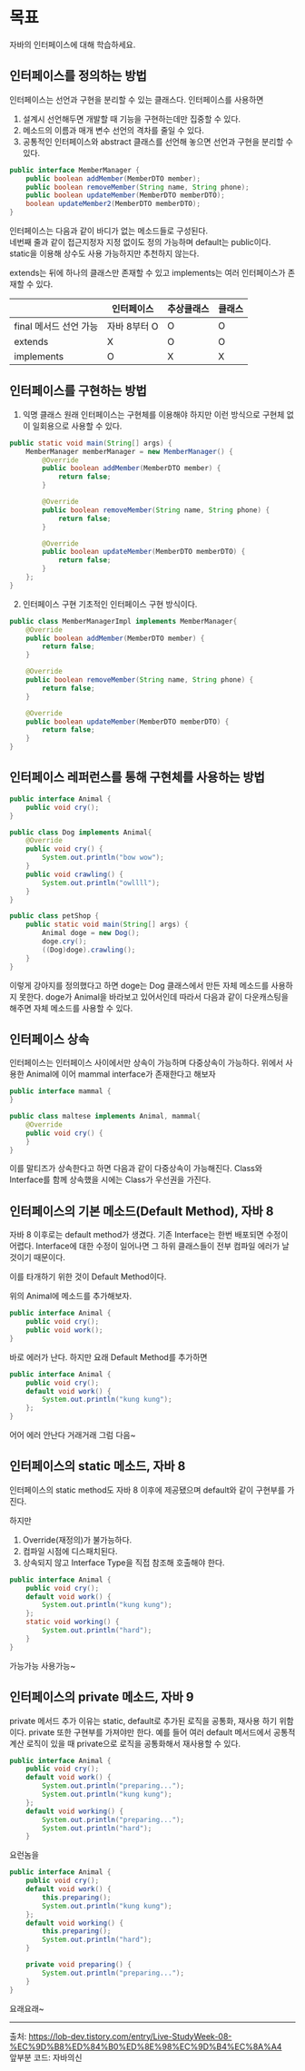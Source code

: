 # 목표
자바의 인터페이스에 대해 학습하세요.

## 인터페이스를 정의하는 방법
인터페이스는 선언과 구현을 분리할 수 있는 클래스다. 인터페이스를 사용하면

1. 설계시 선언해두면 개발할 때 기능을 구현하는데만 집중할 수 있다.
2. 메소드의 이름과 매개 변수 선언의 격차를 줄일 수 있다.
3. 공통적인 인터페이스와 abstract 클래스를 선언해 놓으면 선언과 구현을 분리할 수 있다.


```java
public interface MemberManager {
    public boolean addMember(MemberDTO member);
    public boolean removeMember(String name, String phone);
    public boolean updateMember(MemberDTO memberDTO);
    boolean updateMember2(MemberDTO memberDTO);
}
```
인터페이스는 다음과 같이 바디가 없는 메소드들로 구성된다.  
네번째 줄과 같이 접근지정자 지정 없이도 정의 가능하며 default는 public이다.  
static을 이용해 상수도 사용 가능하지만 추천하지 않는다.

extends는 뒤에 하나의 클래스만 존재할 수 있고 implements는 여러 인터페이스가 존재할 수 있다.

|   |인터페이스|추상클래스|클래스|
|---|---|---|---|
|final 메서드 선언 가능|자바 8부터 O|O|O|
|extends|X|O|O|
|implements|O|X|X|


## 인터페이스를 구현하는 방법
1. 익명 클래스
원래 인터페이스는 구현체를 이용해야 하지만 이런 방식으로 구현체 없이 일회용으로 사용할 수 있다.
```java
public static void main(String[] args) {
    MemberManager memberManager = new MemberManager() {
        @Override
        public boolean addMember(MemberDTO member) {
            return false;
        }

        @Override
        public boolean removeMember(String name, String phone) {
            return false;
        }

        @Override
        public boolean updateMember(MemberDTO memberDTO) {
            return false;
        }
    };
}
```
2. 인터페이스 구현
기초적인 인터페이스 구현 방식이다.
```java
public class MemberManagerImpl implements MemberManager{
    @Override
    public boolean addMember(MemberDTO member) {
        return false;
    }

    @Override
    public boolean removeMember(String name, String phone) {
        return false;
    }

    @Override
    public boolean updateMember(MemberDTO memberDTO) {
        return false;
    }
}
```

## 인터페이스 레퍼런스를 통해 구현체를 사용하는 방법
```java
public interface Animal {
    public void cry();
}

public class Dog implements Animal{
    @Override
    public void cry() {
        System.out.println("bow wow");
    }
    public void crawling() {
        System.out.println("owllll");
    }
}

public class petShop {
    public static void main(String[] args) {
        Animal doge = new Dog();
        doge.cry();
        ((Dog)doge).crawling();
    }
}
```
이렇게 강아지를 정의했다고 하면 doge는 Dog 클래스에서 만든 자체 메소드를 사용하지 못한다.
doge가 Animal을 바라보고 있어서인데 따라서 다음과 같이 다운캐스팅을 해주면 자체 메소드를 사용할 수 있다.

## 인터페이스 상속

인터페이스는 인터페이스 사이에서만 상속이 가능하며 다중상속이 가능하다.
위에서 사용한 Animal에 이어 mammal interface가 존재한다고 해보자
```java
public interface mammal {
}

public class maltese implements Animal, mammal{
    @Override
    public void cry() {
    }
}
```
이를 말티즈가 상속한다고 하면 다음과 같이 다중상속이 가능해진다.
Class와 Interface를 함께 상속했을 시에는 Class가 우선권을 가진다.

## 인터페이스의 기본 메소드(Default Method), 자바 8

자바 8 이후로는 default method가 생겼다. 기존 Interface는 한번 배포되면 수정이 어렵다.
Interface에 대한 수정이 일어나면 그 하위 클래스들이 전부 컴파일 에러가 날 것이기 때문이다.

이를 타개하기 위한 것이 Default Method이다.

위의 Animal에 메소드를 추가해보자.
```java
public interface Animal {
    public void cry();
    public void work();
}
```
바로 에러가 난다. 하지만 요래 Default Method를 추가하면
```java
public interface Animal {
    public void cry();
    default void work() {
        System.out.println("kung kung");
    };
}
```
어어 에러 안난다 거래거래 그럼 다음~

## 인터페이스의 static 메소드, 자바 8
인터페이스의 static method도 자바 8 이후에 제공됐으며 default와 같이 구현부를 가진다.

하지만 
1. Override(재정의)가 불가능하다.
2. 컴파일 시점에 디스패치된다.
3. 상속되지 않고 Interface Type을 직접 참조해 호출해야 한다.

```java
public interface Animal {
    public void cry();
    default void work() {
        System.out.println("kung kung");
    };
    static void working() {
        System.out.println("hard");
    }
}
```
가능가능 사용가능~

## 인터페이스의 private 메소드, 자바 9
private 메서드 추가 이유는 static, default로 추가된 로직을 공통화, 재사용 하기 위함이다.
private 또한 구현부를 가져야만 한다. 예를 들어 여러 default 메서드에서 공통적 계산 로직이 있을 때 private으로 로직을 공통화해서 재사용할 수 있다.

```java
public interface Animal {
    public void cry();
    default void work() {
        System.out.println("preparing...");
        System.out.println("kung kung");
    };
    default void working() {
        System.out.println("preparing...");
        System.out.println("hard");
    }
```
요런놈을 
```java
public interface Animal {
    public void cry();
    default void work() {
        this.preparing();
        System.out.println("kung kung");
    };
    default void working() {
        this.preparing();
        System.out.println("hard");
    }

    private void preparing() {
        System.out.println("preparing...");
    }
}
```
요래요래~

--------
출처: https://lob-dev.tistory.com/entry/Live-StudyWeek-08-%EC%9D%B8%ED%84%B0%ED%8E%98%EC%9D%B4%EC%8A%A4   
앞부분 코드: 자바의신
